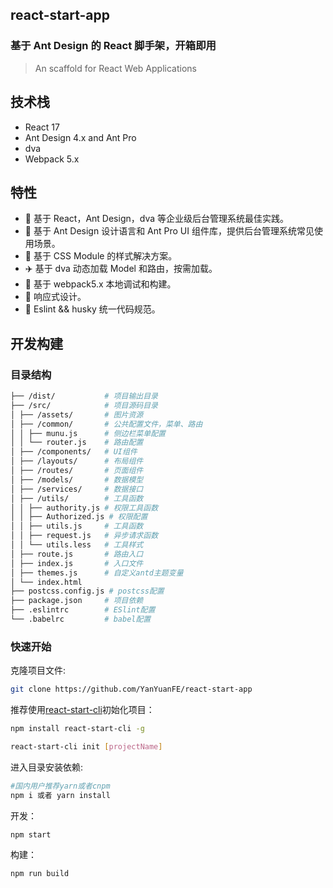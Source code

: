 ## react-start-app

### 基于 Ant Design 的 React 脚手架，开箱即用

> An scaffold for React Web Applications


## 技术栈

*  React 17
*  Ant Design 4.x and Ant Pro
*  dva
*  Webpack 5.x

## 特性
*  :gem: 基于 React，Ant Design，dva 等企业级后台管理系统最佳实践。
*  :art: 基于 Ant Design 设计语言和 Ant Pro UI 组件库，提供后台管理系统常见使用场景。
*  :nail_care: 基于 CSS Module 的样式解决方案。
*  :airplane: 基于 dva 动态加载 Model 和路由，按需加载。
*  :rocket: 基于 webpack5.x 本地调试和构建。
*  :iphone: 响应式设计。
*  :triangular_ruler: Eslint && husky 统一代码规范。

## 开发构建

### 目录结构

```bash
├── /dist/           # 项目输出目录
├── /src/            # 项目源码目录
│ ├── /assets/       # 图片资源
│ ├── /common/       # 公共配置文件，菜单、路由
│ │ ├── munu.js      # 侧边栏菜单配置
│ │ └── router.js    # 路由配置
│ ├── /components/   # UI组件
│ ├── /layouts/      # 布局组件
│ ├── /routes/       # 页面组件
│ ├── /models/       # 数据模型
│ ├── /services/     # 数据接口
│ ├── /utils/        # 工具函数
│ │ ├── authority.js # 权限工具函数
│ │ ├── Authorized.js # 权限配置
│ │ ├── utils.js     # 工具函数
│ │ ├── request.js   # 异步请求函数
│ │ └── utils.less   # 工具样式
│ ├── route.js       # 路由入口
│ ├── index.js       # 入口文件
│ ├── themes.js      # 自定义antd主题变量
│ └── index.html
├── postcss.config.js # postcss配置
├── package.json     # 项目依赖
├── .eslintrc        # ESlint配置
└── .babelrc         # babel配置
```

### 快速开始

克隆项目文件:

```bash
git clone https://github.com/YanYuanFE/react-start-app
```
推荐使用[react-start-cli](https://github.com/YanYuanFE/react-start-cli)初始化项目：

```bash
npm install react-start-cli -g

react-start-cli init [projectName]
```


进入目录安装依赖:

```bash
#国内用户推荐yarn或者cnpm
npm i 或者 yarn install
```

开发：

```bash
npm start
```

构建：

```bash
npm run build
```
